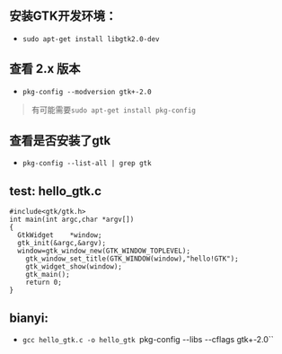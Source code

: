 ## 安装GTK开发环境：
+ `sudo apt-get install libgtk2.0-dev`

## 查看 2.x 版本
+ `pkg-config --modversion gtk+-2.0` 
> 有可能需要`sudo apt-get install pkg-config`

## 查看是否安装了gtk
+ `pkg-config --list-all | grep gtk`

## test: hello_gtk.c
```
#include<gtk/gtk.h>
int main(int argc,char *argv[])
{
  GtkWidget    *window;
  gtk_init(&argc,&argv);
  window=gtk_window_new(GTK_WINDOW_TOPLEVEL);
	gtk_window_set_title(GTK_WINDOW(window),"hello!GTK");
	gtk_widget_show(window);
	gtk_main();
	return 0;
}
```

## bianyi:
+ `gcc hello_gtk.c -o hello_gtk `pkg-config --libs --cflags gtk+-2.0``
